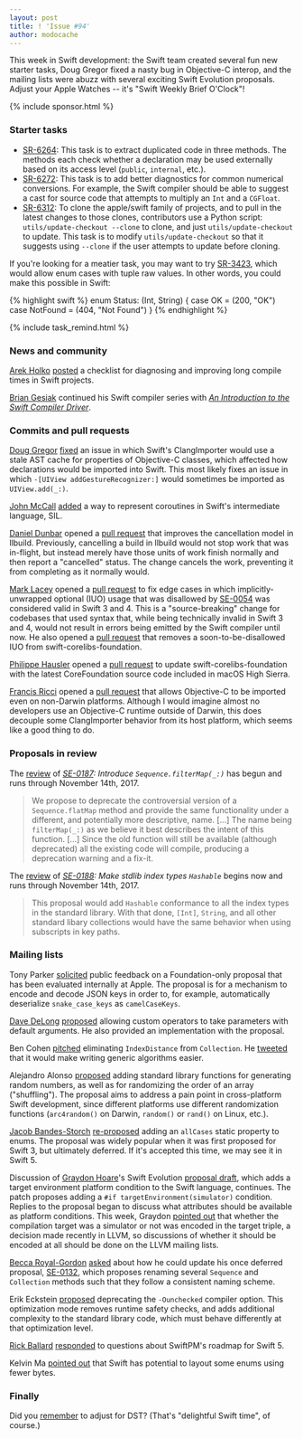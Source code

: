 ```yaml
---
layout: post
title: ! 'Issue #94'
author: modocache
---
```


This week in Swift development: the Swift team created several fun new starter
tasks, Doug Gregor fixed a nasty bug in Objective-C interop, and the mailing
lists were abuzz with several exciting Swift Evolution proposals. Adjust your
Apple Watches -- it's "Swift Weekly Brief O'Clock"!

<!--excerpt-->

{% include sponsor.html %}

### Starter tasks

* [SR-6264](https://bugs.swift.org/browse/SR-6264): This task is to extract
  duplicated code in three methods. The methods each check whether a declaration
  may be used externally based on its access level (`public`, `internal`, etc.).
* [SR-6272](https://bugs.swift.org/browse/SR-6272): This task is to add better
  diagnostics for common numerical conversions. For example, the Swift compiler
  should be able to suggest a cast for source code that attempts to multiply an
  `Int` and a `CGFloat`.
* [SR-6312](https://bugs.swift.org/browse/SR-6312): To clone the apple/swift
  family of projects, and to pull in the latest changes to those clones,
  contributors use a Python script: `utils/update-checkout --clone` to clone,
  and just `utils/update-checkout` to update. This task is to modify
  `utils/update-checkout` so that it suggests using `--clone` if the user
  attempts to update before cloning.

If you're looking for a meatier task, you may want to try
[SR-3423](https://bugs.swift.org/browse/SR-3423), which would allow enum cases
with tuple raw values. In other words, you could make this possible in Swift:

{% highlight swift %}
enum Status: (Int, String) {
  case OK = (200, "OK")
  case NotFound = (404, "Not Found")
}
{% endhighlight %}

{% include task_remind.html %}

### News and community

[Arek Holko](https://twitter.com/arekholko) [posted](https://github.com/fastred/Optimizing-Swift-Build-Times)
a checklist for diagnosing and improving long compile times in Swift projects.

[Brian Gesiak](https://twitter.com/modocache) continued his Swift compiler series with
[*An Introduction to the Swift Compiler Driver*](https://modocache.io/introduction-to-the-swift-compiler-driver).

### Commits and pull requests

[Doug Gregor](https://twitter.com/dgregor79) [fixed](https://github.com/apple/swift/pull/12823)
an issue in which Swift's ClangImporter would use a stale AST cache for
properties of Objective-C classes, which affected how declarations would be
imported into Swift. This most likely fixes an issue in which
`-[UIView addGestureRecognizer:]` would sometimes be imported as
`UIView.add(_:)`.

[John McCall](https://twitter.com/pathofshrines) [added](https://github.com/apple/swift/pull/12789)
a way to represent coroutines in Swift's intermediate language, SIL.

[Daniel Dunbar](https://twitter.com/daniel_dunbar) opened a [pull request](https://github.com/apple/swift-llbuild/pull/195)
that improves the cancellation model in llbuild. Previously, cancelling a build
in llbuild would not stop work that was in-flight, but instead merely have those
units of work finish normally and then report a "cancelled" status. The change
cancels the work, preventing it from completing as it normally would.

[Mark Lacey](https://github.com/rudkx) opened a [pull request](https://github.com/apple/swift/pull/12682)
to fix edge cases in which implicitly-unwrapped optional (IUO) usage that was
disallowed by [SE-0054](https://github.com/apple/swift-evolution/blob/master/proposals/0054-abolish-iuo.md)
was considered valid in Swift 3 and 4. This is a "source-breaking" change for
codebases that used syntax that, while being technically invalid in Swift 3 and
4, would not result in errors being emitted by the Swift compiler until now.
He also opened a [pull request](https://github.com/apple/swift-corelibs-foundation/pull/1306)
that removes a soon-to-be-disallowed IUO from swift-corelibs-foundation.

[Philippe Hausler](https://twitter.com/phausler) opened a [pull request](https://github.com/apple/swift-corelibs-foundation/pull/1305)
to update swift-corelibs-foundation with the latest CoreFoundation source code
included in macOS High Sierra.

[Francis Ricci](https://github.com/fjricci) opened a [pull request](https://github.com/apple/swift/pull/12702)
that allows Objective-C to be imported even on non-Darwin platforms. Although
I would imagine almost no developers use an Objective-C runtime outside of
Darwin, this does decouple some ClangImporter behavior from its host platform,
which seems like a good thing to do.

### Proposals in review

The [review](https://lists.swift.org/pipermail/swift-evolution-announce/2017-November/000406.html)
of _[SE-0187](https://github.com/apple/swift-evolution/blob/master/proposals/0187-introduce-filtermap.md):
Introduce `Sequence.filterMap(_:)`_ has begun and runs through November 14th, 2017.

> We propose to deprecate the controversial version of a `Sequence.flatMap`
  method and provide the same functionality under a different, and potentially
  more descriptive, name. [...] The name being `filterMap(_:)` as we believe it
  best describes the intent of this function. [...] Since the old function will
  still be available (although deprecated) all the existing code will compile,
  producing a deprecation warning and a fix-it.

The [review](https://lists.swift.org/pipermail/swift-evolution-announce/2017-November/000407.html)
of _[SE-0188](https://github.com/apple/swift-evolution/blob/master/proposals/0188-stdlib-index-types-hashable.md):
Make stdlib index types `Hashable`_ begins now and runs through November 14th, 2017.

> This proposal would add `Hashable` conformance to all the index types in the
  standard library. With that done, `[Int]`, `String`, and all other standard
  libary collections would have the same behavior when using subscripts in key
  paths.

### Mailing lists

Tony Parker [solicited](https://lists.swift.org/pipermail/swift-evolution/Week-of-Mon-20171106/040959.html)
public feedback on a Foundation-only proposal that has been evaluated internally
at Apple. The proposal is for a mechanism to encode and decode JSON keys in
order to, for example, automatically deserialize `snake_case_keys` as
`camelCaseKeys`.

[Dave DeLong](https://twitter.com/davedelong) [proposed](https://lists.swift.org/pipermail/swift-evolution/Week-of-Mon-20171030/040862.html)
allowing custom operators to take parameters with default arguments. He also
provided an implementation with the proposal.

Ben Cohen [pitched](https://lists.swift.org/pipermail/swift-evolution/Week-of-Mon-20171106/041053.html)
eliminating `IndexDistance` from `Collection`. He [tweeted](https://twitter.com/AirspeedSwift/status/928376958357876736)
that it would make writing generic algorithms easier.

Alejandro Alonso [proposed](https://lists.swift.org/pipermail/swift-evolution/Week-of-Mon-20170904/039605.html)
adding standard library functions for generating random numbers, as well as for
randomizing the order of an array ("shuffling"). The proposal aims to address
a pain point in cross-platform Swift development, since different platforms
use different randomization functions (`arc4random()` on Darwin, `random()` or
`rand()` on Linux, etc.).

[Jacob Bandes-Storch](https://twitter.com/jtbandes) [re-proposed](https://lists.swift.org/pipermail/swift-evolution/Week-of-Mon-20171106/040950.html)
adding an `allCases` static property to enums. The proposal was widely popular
when it was first proposed for Swift 3, but ultimately deferred. If it's
accepted this time, we may see it in Swift 5.

Discussion of [Graydon Hoare](https://twitter.com/graydon_pub)'s Swift Evolution
[proposal draft](https://lists.swift.org/pipermail/swift-evolution/Week-of-Mon-20171023/040652.html),
which adds a target environment platform condition to the Swift language,
continues. The patch proposes adding a `#if targetEnvironment(simulator)`
condition. Replies to the proposal began to discuss what attributes should be
available as platform conditions. This week, Graydon [pointed out](https://lists.swift.org/pipermail/swift-evolution/Week-of-Mon-20171030/040819.html)
that whether the compilation target was a simulator or not was encoded in the
target triple, a decision made recently in LLVM, so discussions of whether it
should be encoded at all should be done on the LLVM mailing lists.

[Becca Royal-Gordon](https://twitter.com/beccadax) [asked](https://lists.swift.org/pipermail/swift-evolution/Week-of-Mon-20171030/040863.html)
about how he could update his once deferred proposal, [SE-0132](https://github.com/apple/swift-evolution/blob/master/proposals/0132-sequence-end-ops.md),
which proposes renaming several `Sequence` and `Collection` methods such that
they follow a consistent naming scheme.

Erik Eckstein [proposed](https://lists.swift.org/pipermail/swift-dev/Week-of-Mon-20171030/005774.html)
deprecating the `-Ounchecked` compiler option. This optimization mode removes
runtime safety checks, and adds additional complexity to the standard library
code, which must behave differently at that optimization level.

[Rick Ballard](https://twitter.com/rballard) [responded](https://lists.swift.org/pipermail/swift-evolution/Week-of-Mon-20171106/040953.html)
to questions about SwiftPM's roadmap for Swift 5.

Kelvin Ma [pointed out](https://lists.swift.org/pipermail/swift-dev/Week-of-Mon-20171106/005811.html)
that Swift has potential to layout some enums using fewer bytes.

### Finally

Did you [remember](https://twitter.com/lapcatsoftware/status/926911250507993088) to adjust for DST? (That's "delightful Swift time", of course.)
